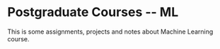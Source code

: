 # Postgraduate Courses -- ML
This is some assignments, projects and notes about Machine Learning course.
